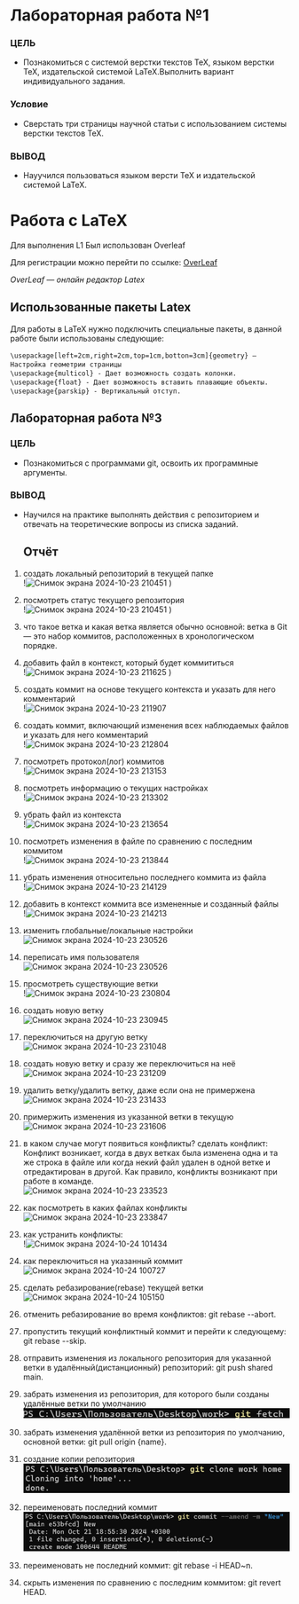 # Лабораторная работа №1
### ЦЕЛЬ
- Познакомиться с системой верстки текстов TeX, языком верстки TeX, издательской системой LaTeX.Выполнить вариант индивидуального задания.
### Условие
- Сверстать три страницы научной статьи с использованием системы верстки текстов TeX.
### ВЫВОД
- Науучился пользоваться языком версти TeX и издательской системой LaTeX.
# Работа с LaTeX 

Для выполнения L1
Был использован Overleaf

Для регистрации можно перейти по ссылке:
[OverLeaf](https://www.overleaf.com)

*OverLeaf — онлайн редактор Latex* 
## Использованные пакеты Latex

Для работы в LaTeX нужно подключить специальные пакеты, в данной работе были использованы следующие:

```\usepackage{multicol} — Даёт возможность разделить страницу на 2 и более коллонны
\usepackage[left=2cm,right=2cm,top=1cm,botton=3cm]{geometry} — Настройка геометрии страницы
\usepackage{multicol} - Дает возможность создать колонки.
\usepackage{float} - Дает возможность вставить плавающие объекты.
\usepackage{parskip} - Вертикальный отступ.
```
## Лабораторная работа №3
### ЦЕЛЬ
- Познакомиться с программами git, освоить их программные аргументы.
### ВЫВОД
- Научился на практике выполнять действия с репозиторием и отвечать на теоретические вопросы из списка заданий.
  ## Отчёт
1. создать локальный репозиторий в текущей папке <br>!![Снимок экрана 2024-10-23 210451](https://github.com/user-attachments/assets/9f225bdf-da8c-40d1-8bf0-93136b277f25)
)
2. посмотреть статус текущего репозитория <br>!![Снимок экрана 2024-10-23 210451](https://github.com/user-attachments/assets/1fb541c2-a1ea-4812-a4d2-bd2ac64c9534)
)
3. что такое ветка и какая ветка является обычно основной: ветка в Git — это набор коммитов, расположенных в хронологическом порядке.
4. добавить файл в контекст, который будет коммититься <br>!![Снимок экрана 2024-10-23 211625](https://github.com/user-attachments/assets/c585387d-fef3-43c2-a147-d57b54a0ed1c)
)
5. cоздать коммит на основе текущего контекста и указать для него комментарий <br>!![Снимок экрана 2024-10-23 211907](https://github.com/user-attachments/assets/360e79ef-6e06-475b-b7a3-807ee5dfa7af)

6. создать коммит, включающий изменения всех наблюдаемых файлов и указать для него комментарий <br>!![Снимок экрана 2024-10-23 212804](https://github.com/user-attachments/assets/cd1de8c4-1a5f-4296-9300-6a45c797a9d6)

7. посмотреть протокол(лог) коммитов <br>!![Снимок экрана 2024-10-23 213153](https://github.com/user-attachments/assets/a3261af6-a2aa-4add-b535-9a35475dda62)

8. посмотреть информацию о текущих настройках <br>!![Снимок экрана 2024-10-23 213302](https://github.com/user-attachments/assets/24ba9ac1-8761-467c-845e-1cc361da9817)

9. убрать файл из контекста <br>!![Снимок экрана 2024-10-23 213654](https://github.com/user-attachments/assets/e69ffa8c-7a63-4d62-a406-3169b6035e4f)

10. посмотреть изменения в файле по сравнению с последним коммитом <br>!![Снимок экрана 2024-10-23 213844](https://github.com/user-attachments/assets/a2491385-4292-40ba-8c8d-8a6216f8cc05)

11. убрать изменения относительно последнего коммита из файла <br>!![Снимок экрана 2024-10-23 214129](https://github.com/user-attachments/assets/e8674ac5-7d15-419d-857a-fdfde2056683)

12. добавить в контекст коммита все измененные и созданный файлы <br>!![Снимок экрана 2024-10-23 214213](https://github.com/user-attachments/assets/2af1f393-2433-4a3c-9ac5-9b3e0d2fb1de)

13. изменить глобальные/локальные настройки <br>![Снимок экрана 2024-10-23 230526](https://github.com/user-attachments/assets/d1f960d9-41d7-4a60-8ba5-405d3997a8f1)


14. переписать имя пользователя <br>![Снимок экрана 2024-10-23 230526](https://github.com/user-attachments/assets/882bed4c-0f8f-4914-9d36-fb03862398be)

15. просмотреть существующие ветки <br>!![Снимок экрана 2024-10-23 230804](https://github.com/user-attachments/assets/31fe2f50-b248-4780-bb33-c4a22aa26e02)

16. создать новую ветку <br>![Снимок экрана 2024-10-23 230945](https://github.com/user-attachments/assets/99493ebd-4d16-4938-a3d2-9b88fa1f7f18)

17. переключиться на другую ветку <br>![Снимок экрана 2024-10-23 231048](https://github.com/user-attachments/assets/539f7c9e-0663-4105-8509-05d4724eb464)

18. создать новую ветку и сразу же переключиться на неё <br>![Снимок экрана 2024-10-23 231209](https://github.com/user-attachments/assets/86601f60-5366-40ff-b2e2-88895dbf3667)

19. удалить ветку/удалить ветку, даже если она не примержена <br>![Снимок экрана 2024-10-23 231433](https://github.com/user-attachments/assets/83c2e319-2bf4-479d-a838-adbc4c49d865)

20. примержить изменения из указанной ветки в текущую <br>![Снимок экрана 2024-10-23 231606](https://github.com/user-attachments/assets/df566817-3a6f-4156-abbe-9d14a63ac7dd)
21. в каком случае могут появиться конфликты? сделать конфликт: Конфликт возникает, когда в двух ветках была изменена одна и та же строка в файле или когда некий файл удален в одной ветке и отредактирован в другой. Как правило, конфликты возникают при работе в команде. <br>![Снимок экрана 2024-10-23 233523](https://github.com/user-attachments/assets/8857893a-1b85-4251-9494-2b5acd0aac29)

22. как посмотреть в каких файлах конфликты<br>![Снимок экрана 2024-10-23 233847](https://github.com/user-attachments/assets/d34d8718-c527-4a85-8db8-3d01b03bdd3b)

23. как устранить конфликты: <br>!![Снимок экрана 2024-10-24 101434](https://github.com/user-attachments/assets/13f6baaa-9ea5-4889-bf6b-0de5b95b407d)



24. как переключиться на указанный коммит <br>![Снимок экрана 2024-10-24 100727](https://github.com/user-attachments/assets/9c7c2d77-4ab0-4ec3-8b91-7036cf4a8f1a)


25. сделать ребазирование(rebase) текущей ветки <br>![Снимок экрана 2024-10-24 105150](https://github.com/user-attachments/assets/37c21fde-312a-4a91-bb3e-053615ba8c53)


26. отменить ребазирование во время конфликтов: git rebase --abort.

27. пропустить текущий конфликтный коммит и перейти к следующему: git rebase --skip.
28. отправить изменения из локального репозитория для указанной ветки в удалённый(дистанционный) репозиторий: git push shared main.
29. забрать изменения из репозитория, для которого были созданы удалённые ветки по умолчанию <br>![30](images/30.png)
30. забрать изменения удалённой ветки из репозитория по умолчанию, основной ветки: git pull origin {name}.
31. создание копии репозитория <br>![32](images/32.png)
32. переименовать последний коммит <br>![33](images/33.png)
33. переименовать не последний коммит: git rebase -i HEAD~n.
34. скрыть изменения по сравнению с последним коммитом: git revert HEAD.
